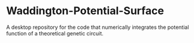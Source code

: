 # Waddington-Potential-Surface
A desktop repository for the code that numerically integrates the potential function of a theoretical genetic circuit.
